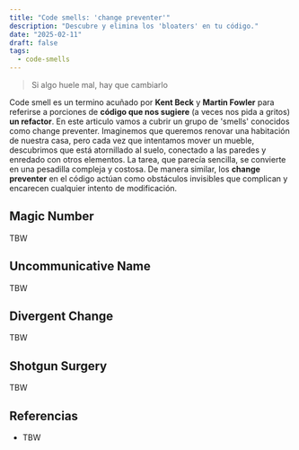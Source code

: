 ```yaml
---
title: "Code smells: 'change preventer'"
description: "Descubre y elimina los 'bloaters' en tu código."
date: "2025-02-11"
draft: false
tags:
  - code-smells
---
```


> Si algo huele mal, hay que cambiarlo

Code smell es un termino acuñado por **Kent Beck** y **Martin Fowler** para referirse a porciones de **código que nos
sugiere** (a veces nos pida a gritos) **un refactor**. En este articulo vamos a cubrir un grupo de 'smells' conocidos
como change preventer. Imaginemos que queremos renovar una habitación de nuestra casa, pero cada vez que intentamos mover un mueble, descubrimos que está atornillado al suelo, conectado a las paredes y enredado con otros elementos. La tarea, que parecía sencilla, se convierte en una pesadilla compleja y costosa. De manera similar, los **change preventer** en el código actúan como obstáculos invisibles que complican y encarecen cualquier intento de modificación.

## Magic Number
TBW

## Uncommunicative Name
TBW

## Divergent Change
TBW

## Shotgun Surgery
TBW

## Referencias

- TBW
